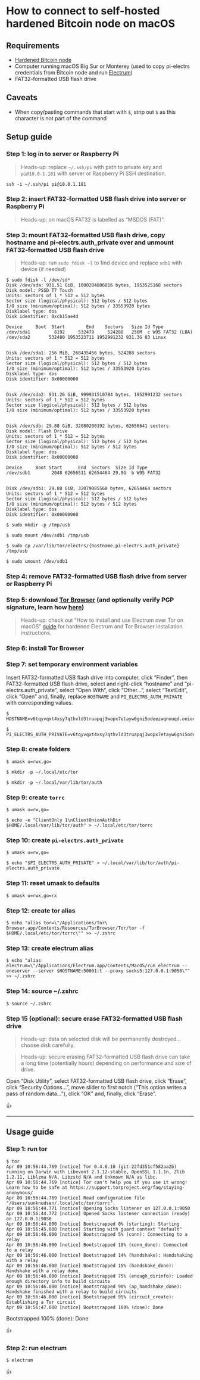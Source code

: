 <!--
Title: How to connect to self-hosted hardened Bitcoin node on macOS
Description: Learn how to connect to self-hosted hardened Bitcoin node on macOS.
Author: Sun Knudsen <https://github.com/sunknudsen>
Contributors: Sun Knudsen <https://github.com/sunknudsen>
Reviewers:
Publication date: 2022-04-08T12:47:18.266Z
Listed: true
-->

# How to connect to self-hosted hardened Bitcoin node on macOS

## Requirements

- [Hardened Bitcoin node](../..)
- Computer running macOS Big Sur or Monterey (used to copy pi-electrs credentials from Bitcoin node and run [Electrum](https://electrum.org/#home))
- FAT32-formatted USB flash drive

## Caveats

- When copy/pasting commands that start with `$`, strip out `$` as this character is not part of the command

## Setup guide

### Step 1: log in to server or Raspberry Pi

> Heads-up: replace `~/.ssh/pi` with path to private key and `pi@10.0.1.181` with server or Raspberry Pi SSH destination.

```shell
ssh -i ~/.ssh/pi pi@10.0.1.181
```

### Step 2: insert FAT32-formatted USB flash drive into server or Raspberry Pi

> Heads-up: on macOS FAT32 is labelled as “MSDOS (FAT)”.

### Step 3: mount FAT32-formatted USB flash drive, copy hostname and pi-electrs.auth_private over and unmount FAT32-formatted USB flash drive

> Heads-up: run `sudo fdisk -l` to find device and replace `sdb1` with device (if needed)

```console
$ sudo fdisk -l /dev/sd*
Disk /dev/sda: 931.51 GiB, 1000204886016 bytes, 1953525168 sectors
Disk model: PSSD T7 Touch
Units: sectors of 1 * 512 = 512 bytes
Sector size (logical/physical): 512 bytes / 512 bytes
I/O size (minimum/optimal): 512 bytes / 33553920 bytes
Disklabel type: dos
Disk identifier: 0xcb15ae4d

Device     Boot  Start        End    Sectors   Size Id Type
/dev/sda1         8192     532479     524288   256M  c W95 FAT32 (LBA)
/dev/sda2       532480 1953523711 1952991232 931.3G 83 Linux


Disk /dev/sda1: 256 MiB, 268435456 bytes, 524288 sectors
Units: sectors of 1 * 512 = 512 bytes
Sector size (logical/physical): 512 bytes / 512 bytes
I/O size (minimum/optimal): 512 bytes / 33553920 bytes
Disklabel type: dos
Disk identifier: 0x00000000


Disk /dev/sda2: 931.26 GiB, 999931510784 bytes, 1952991232 sectors
Units: sectors of 1 * 512 = 512 bytes
Sector size (logical/physical): 512 bytes / 512 bytes
I/O size (minimum/optimal): 512 bytes / 33553920 bytes


Disk /dev/sdb: 29.88 GiB, 32080200192 bytes, 62656641 sectors
Disk model: Flash Drive
Units: sectors of 1 * 512 = 512 bytes
Sector size (logical/physical): 512 bytes / 512 bytes
I/O size (minimum/optimal): 512 bytes / 512 bytes
Disklabel type: dos
Disk identifier: 0x00000000

Device     Boot Start      End  Sectors  Size Id Type
/dev/sdb1        2048 62656511 62654464 29.9G  b W95 FAT32


Disk /dev/sdb1: 29.88 GiB, 32079085568 bytes, 62654464 sectors
Units: sectors of 1 * 512 = 512 bytes
Sector size (logical/physical): 512 bytes / 512 bytes
I/O size (minimum/optimal): 512 bytes / 512 bytes
Disklabel type: dos
Disk identifier: 0x00000000

$ sudo mkdir -p /tmp/usb

$ sudo mount /dev/sdb1 /tmp/usb

$ sudo cp /var/lib/tor/electrs/{hostname,pi-electrs.auth_private} /tmp/usb

$ sudo umount /dev/sdb1
```

### Step 4: remove FAT32-formatted USB flash drive from server or Raspberry Pi

### Step 5: download [Tor Browser](https://www.torproject.org/) (and optionally verify PGP signature, learn how [here](../../../how-to-verify-pgp-digital-signatures-using-gnupg-on-macos))

> Heads-up: check out “How to install and use Electrum over Tor on macOS” [guide](../../../how-to-install-and-use-electrum-over-tor-on-macos) for hardened Electrum and Tor Browser installation instructions.

### Step 6: install Tor Browser

### Step 7: set temporary environment variables

Insert FAT32-formatted USB flash drive into computer, click “Finder”, then FAT32-formatted USB flash drive, select and right-click “hostname” and “pi-electrs.auth_private”, select “Open With”, click “Other…”, select “TextEdit”, click “Open” and, finally, replace `HOSTNAME` and `PI_ELECTRS_AUTH_PRIVATE` with corresponding values.

```console
$ HOSTNAME=v6tqyvqxt4xsy7qthvld3truapqj3wopx7etayw6gni5odeezwqnouqd.onion

$ PI_ELECTRS_AUTH_PRIVATE=v6tqyvqxt4xsy7qthvld3truapqj3wopx7etayw6gni5odeezwqnouqd:descriptor:x25519:ZAELCI54J2B7MU7UW3SZBGZRB542RY6MQMMVF3PQ4TYLLG43WV2A
```

### Step 8: create folders

```console
$ umask u=rwx,go=

$ mkdir -p ~/.local/etc/tor

$ mkdir -p ~/.local/var/lib/tor/auth
```

### Step 9: create `torrc`

```console
$ umask u=rw,go=

$ echo -e "ClientOnly 1\nClientOnionAuthDir $HOME/.local/var/lib/tor/auth" > ~/.local/etc/tor/torrc
```

### Step 10: create `pi-electrs.auth_private`

```console
$ umask u=rw,go=

$ echo "$PI_ELECTRS_AUTH_PRIVATE" > ~/.local/var/lib/tor/auth/pi-electrs.auth_private
```

### Step 11: reset umask to defaults

```console
$ umask u=rwx,go=rx
```

### Step 12: create tor alias

```console
$ echo "alias tor=\"/Applications/Tor\ Browser.app/Contents/Resources/TorBrowser/Tor/tor -f $HOME/.local/etc/tor/torrc\"" >> ~/.zshrc
```

### Step 13: create electrum alias

```console
$ echo "alias electrum=\"/Applications/Electrum.app/Contents/MacOS/run_electrum --oneserver --server $HOSTNAME:50001:t --proxy socks5:127.0.0.1:9050\"" >> ~/.zshrc
```

### Step 14: source ~/.zshrc

```console
$ source ~/.zshrc
```

### Step 15 (optional): secure erase FAT32-formatted USB flash drive

> Heads-up: data on selected disk will be permanently destroyed… choose disk carefully.

> Heads-up: secure erasing FAT32-formatted USB flash drive can take a long time (potentially hours) depending on performance and size of drive.

Open “Disk Utility”, select FAT32-formatted USB flash drive, click “Erase”, click “Security Options…”, move slider to first notch (“This option writes a pass of random data…”), click “OK” and, finally, click “Erase”.

👍

---

## Usage guide

### Step 1: run tor

```console
$ tor
Apr 09 10:56:44.769 [notice] Tor 0.4.6.10 (git-22fd351cf582aa2b) running on Darwin with Libevent 2.1.12-stable, OpenSSL 1.1.1n, Zlib 1.2.11, Liblzma N/A, Libzstd N/A and Unknown N/A as libc.
Apr 09 10:56:44.769 [notice] Tor can't help you if you use it wrong! Learn how to be safe at https://support.torproject.org/faq/staying-anonymous/
Apr 09 10:56:44.769 [notice] Read configuration file "/Users/sunknudsen/.local/etc/tor/torrc".
Apr 09 10:56:44.771 [notice] Opening Socks listener on 127.0.0.1:9050
Apr 09 10:56:44.772 [notice] Opened Socks listener connection (ready) on 127.0.0.1:9050
Apr 09 10:56:44.000 [notice] Bootstrapped 0% (starting): Starting
Apr 09 10:56:45.000 [notice] Starting with guard context "default"
Apr 09 10:56:46.000 [notice] Bootstrapped 5% (conn): Connecting to a relay
Apr 09 10:56:46.000 [notice] Bootstrapped 10% (conn_done): Connected to a relay
Apr 09 10:56:46.000 [notice] Bootstrapped 14% (handshake): Handshaking with a relay
Apr 09 10:56:46.000 [notice] Bootstrapped 15% (handshake_done): Handshake with a relay done
Apr 09 10:56:46.000 [notice] Bootstrapped 75% (enough_dirinfo): Loaded enough directory info to build circuits
Apr 09 10:56:46.000 [notice] Bootstrapped 90% (ap_handshake_done): Handshake finished with a relay to build circuits
Apr 09 10:56:46.000 [notice] Bootstrapped 95% (circuit_create): Establishing a Tor circuit
Apr 09 10:56:47.000 [notice] Bootstrapped 100% (done): Done
```

Bootstrapped 100% (done): Done

👍

### Step 2: run electrum

```console
$ electrum
```

👍
